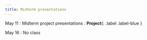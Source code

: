 ```yaml
---
title: Midterm presentations
---
```


May 11
: Midterm project presentations
  : **Project**{: .label .label-blue }

May 16
: No class
